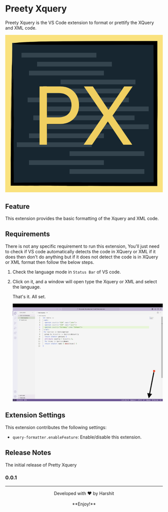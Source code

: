 # Preety Xquery

Preety Xquery is the VS Code extension to format or prettify the XQuery and XML code.

![Watch the video](media/Pretty-Xquery.png)

## Feature

This extension provides the basic formatting of the Xquery and XML code.

## Requirements

There is not any specific requirement to run this extension, You'll just need to check if VS code automatically detects the code in XQuery or XML if it does then don't do anything but if it does not detect the code is in XQuery or XML format then follow the below steps.

1. Check the language mode in `Status Bar` of VS code.

2. Click on it, and a window will open type the Xquery or XML and select the language.

   That's it. All set.

   [![Watch the video](media/video-thumbnil.png)](media/languageMode.mov)
   
## Extension Settings

This extension contributes the following settings:

* `query-formatter.enableFeature`: Enable/disable this extension.

## Release Notes

The initial release of Pretty Xquery

### 0.0.1

---

<div align="center"> Developed with ❤️ by Harshit </div>
<br>
<div align="center"> **Enjoy!** </div>
